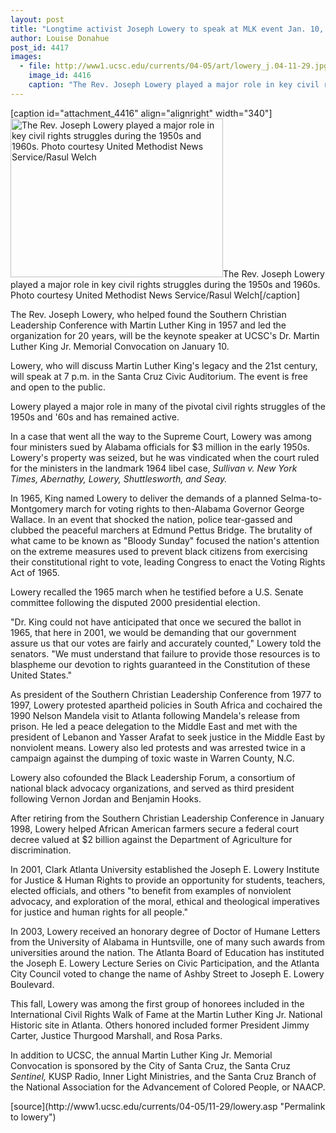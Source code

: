 ```yaml
---
layout: post
title: "Longtime activist Joseph Lowery to speak at MLK event Jan. 10, 2005"
author: Louise Donahue
post_id: 4417
images:
  - file: http://www1.ucsc.edu/currents/04-05/art/lowery_j.04-11-29.jpg
    image_id: 4416
    caption: "The Rev. Joseph Lowery played a major role in key civil rights struggles during the 1950s and 1960s. Photo courtesy United Methodist News Service/Rasul Welch"
---
```


[caption id="attachment_4416" align="alignright" width="340"]<a href="http://localhost/mysite/wp-content/uploads/2004/11/lowery_j.04-11-29.jpg"><img class="size-full wp-image-4416" src="http://localhost/mysite/wp-content/uploads/2004/11/lowery_j.04-11-29.jpg" alt="The Rev. Joseph Lowery played a major role in key civil rights struggles during the 1950s and 1960s. Photo courtesy United Methodist News Service/Rasul Welch" width="340" height="254" /></a>The Rev. Joseph Lowery played a major role in key civil rights struggles during the 1950s and 1960s. Photo courtesy United Methodist News Service/Rasul Welch[/caption]
<a name="content" id="content"></a>
<p>
  The Rev. Joseph Lowery, who helped found the Southern Christian Leadership Conference with Martin Luther King in 1957 and led the organization for 20 years, will be the keynote speaker at UCSC's Dr. Martin Luther King Jr. Memorial Convocation on January 10.
</p>
<p>
  Lowery, who will discuss Martin Luther King's legacy and the 21st century, will speak at 7 p.m. in the Santa Cruz Civic Auditorium. The event is free and open to the public.
</p>
<p>
  Lowery played a major role in many of the pivotal civil rights struggles of the 1950s and '60s and has remained active.
</p>
<p>
  In a case that went all the way to the Supreme Court, Lowery was among four ministers sued by Alabama officials for $3 million in the early 1950s. Lowery's property was seized, but he was vindicated when the court ruled for the ministers in the landmark 1964 libel case, <i>Sullivan v. New York Times, Abernathy, Lowery, Shuttlesworth, and Seay.</i>
</p>
<p>
  In 1965, King named Lowery to deliver the demands of a planned Selma-to-Montgomery march for voting rights to then-Alabama Governor George Wallace. In an event that shocked the nation, police tear-gassed and clubbed the peaceful marchers at Edmund Pettus Bridge. The brutality of what came to be known as "Bloody Sunday" focused the nation's attention on the extreme measures used to prevent black citizens from exercising their constitutional right to vote, leading Congress to enact the Voting Rights Act of 1965.
</p>
<p>
  Lowery recalled the 1965 march when he testified before a U.S. Senate committee following the disputed 2000 presidential election.
</p>
<p>
  "Dr. King could not have anticipated that once we secured the ballot in 1965, that here in 2001, we would be demanding that our government assure us that our votes are fairly and accurately counted," Lowery told the senators. "We must understand that failure to provide those resources is to blaspheme our devotion to rights guaranteed in the Constitution of these United States."
</p>
<p>
  As president of the Southern Christian Leadership Conference from 1977 to 1997, Lowery protested apartheid policies in South Africa and cochaired the 1990 Nelson Mandela visit to Atlanta following Mandela's release from prison. He led a peace delegation to the Middle East and met with the president of Lebanon and Yasser Arafat to seek justice in the Middle East by nonviolent means. Lowery also led protests and was arrested twice in a campaign against the dumping of toxic waste in Warren County, N.C.
</p>
<p>
  Lowery also cofounded the Black Leadership Forum, a consortium of national black advocacy organizations, and served as third president following Vernon Jordan and Benjamin Hooks.
</p>
<p>
  After retiring from the Southern Christian Leadership Conference in January 1998, Lowery helped African American farmers secure a federal court decree valued at $2 billion against the Department of Agriculture for discrimination.
</p>
<p>
  In 2001, Clark Atlanta University established the Joseph E. Lowery Institute for Justice &amp; Human Rights to provide an opportunity for students, teachers, elected officials, and others "to benefit from examples of nonviolent advocacy, and exploration of the moral, ethical and theological imperatives for justice and human rights for all people."
</p>
<p>
  In 2003, Lowery received an honorary degree of Doctor of Humane Letters from the University of Alabama in Huntsville, one of many such awards from universities around the nation. The Atlanta Board of Education has instituted the Joseph E. Lowery Lecture Series on Civic Participation, and the Atlanta City Council voted to change the name of Ashby Street to Joseph E. Lowery Boulevard.
</p>
<p>
  This fall, Lowery was among the first group of honorees included in the International Civil Rights Walk of Fame at the Martin Luther King Jr. National Historic site in Atlanta. Others honored included former President Jimmy Carter, Justice Thurgood Marshall, and Rosa Parks.
</p>
<p>
  In addition to UCSC, the annual Martin Luther King Jr. Memorial Convocation is sponsored by the City of Santa Cruz, the Santa Cruz <i>Sentinel,</i> KUSP Radio, Inner Light Ministries, and the Santa Cruz Branch of the National Association for the Advancement of Colored People, or NAACP.<br>
</p>
[source](http://www1.ucsc.edu/currents/04-05/11-29/lowery.asp "Permalink to lowery")
